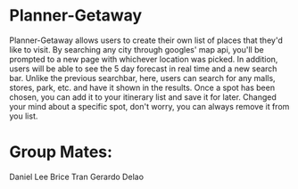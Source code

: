 # Planner-Getaway

Planner-Getaway allows users to create their own list of places that they'd like to visit.
By searching any city through googles' map api, you'll be prompted to a new page with whichever location
was picked. In addition, users will be able to see the 5 day forecast in real time and a new search bar. Unlike the previous
searchbar, here, users can search for any malls, stores, park, etc. and have it shown in the results. Once a spot has been chosen,
you can add it to your itinerary list and save it for later. Changed your mind about a specific spot, don't worry, you can always 
remove it from you list.

# Group Mates:

Daniel Lee
Brice Tran 
Gerardo Delao

 
